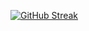 [![GitHub Streak](https://streak-stats.demolab.com?user=PolyVectors&theme=catppuccin-mocha)](https://git.io/streak-stats)
